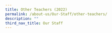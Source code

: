 ```yaml
---
title: Other Teachers (2022)
permalink: /about-us/Our-Staff/other-teachers/
description: ""
third_nav_title: Our Staff
---
```

